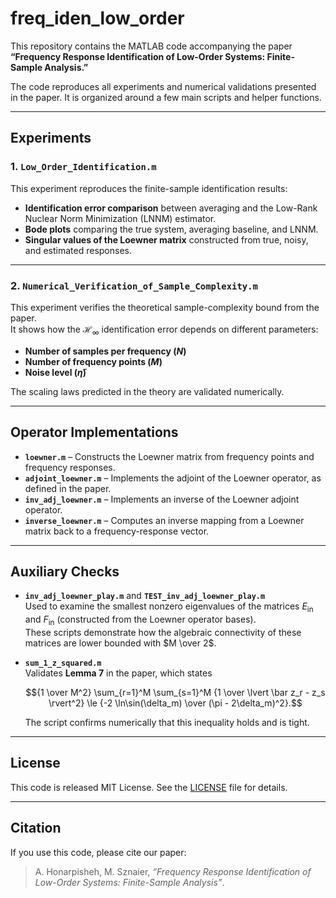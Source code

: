 # freq_iden_low_order

This repository contains the MATLAB code accompanying the paper **“Frequency Response Identification of Low-Order Systems: Finite-Sample Analysis.”**

The code reproduces all experiments and numerical validations presented in the paper. It is organized around a few main scripts and helper functions.

---

## Experiments

### 1. `Low_Order_Identification.m`
This experiment reproduces the finite-sample identification results:
- **Identification error comparison** between averaging and the Low-Rank Nuclear Norm Minimization (LNNM) estimator.  
- **Bode plots** comparing the true system, averaging baseline, and LNNM.  
- **Singular values of the Loewner matrix** constructed from true, noisy, and estimated responses.

---

### 2. `Numerical_Verification_of_Sample_Complexity.m`
This experiment verifies the theoretical sample-complexity bound from the paper.  
It shows how the $\mathcal{H}_\infty$ identification error depends on different parameters:
- **Number of samples per frequency ($N$)**  
- **Number of frequency points ($M$)**  
- **Noise level ($\bar\eta$)**  

The scaling laws predicted in the theory are validated numerically.

---

## Operator Implementations

- **`loewner.m`** – Constructs the Loewner matrix from frequency points and frequency responses.  
- **`adjoint_loewner.m`** – Implements the adjoint of the Loewner operator, as defined in the paper.  
- **`inv_adj_loewner.m`** – Implements an inverse of the Loewner adjoint operator.
- **`inverse_loewner.m`** – Computes an inverse mapping from a Loewner matrix back to a frequency-response vector.

---

## Auxiliary Checks

- **`inv_adj_loewner_play.m`** and **`TEST_inv_adj_loewner_play.m`**  
  Used to examine the smallest nonzero eigenvalues of the matrices $E_{\text{in}}$ and $F_{\text{in}}$ (constructed from the Loewner operator bases).  
  These scripts demonstrate how the algebraic connectivity of these matrices are lower bounded with $M \over 2$.

- **`sum_1_z_squared.m`**  
  Validates **Lemma 7** in the paper, which states
  
  $${1 \over M^2} \sum_{r=1}^M \sum_{s=1}^M {1 \over \lvert \bar z_r - z_s \rvert^2} \le {-2 \ln\sin(\delta_m) \over (\pi - 2\delta_m)^2}.$$

  The script confirms numerically that this inequality holds and is tight.
  
---

## License

This code is released MIT License. See the [LICENSE](LICENSE) file for details.

---

## Citation

If you use this code, please cite our paper:

> A. Honarpisheh, M. Sznaier, *“Frequency Response Identification of Low-Order Systems: Finite-Sample Analysis”*.

